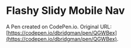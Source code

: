 # Flashy Slidy Mobile Nav

A Pen created on CodePen.io. Original URL: [https://codepen.io/dbridgman/pen/QGWBex](https://codepen.io/dbridgman/pen/QGWBex).

